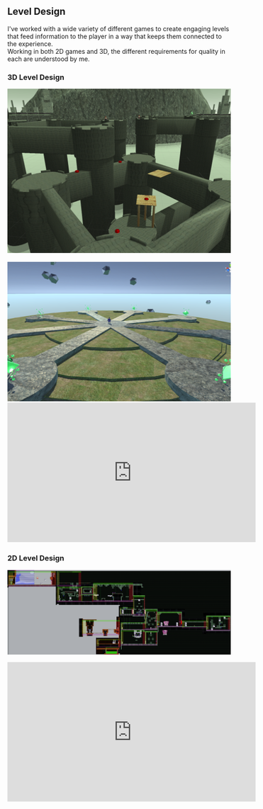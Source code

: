 ## Level Design
I've worked with a wide variety of different games to create engaging levels that feed information to the player in a way that keeps them connected to the experience.<br>
Working in both 2D games and 3D, the different requirements for quality in each are understood by me.<br>
### 3D Level Design
<img src="images/Castle01.PNG" alt="">
<img src="images/CastleUAjam01.PNG" alt="">
<img src="images/CastleUAjam02.PNG" alt="">
<img src="images/CastleUAjam03.PNG" alt="">
<img src="images/CastleUAjam06.PNG" alt="">
<img src="images/Wheel01.PNG" alt="">
<br>
<iframe width="560" height="315" src="https://www.youtube.com/embed/UztvuW_BeNQ" frameborder="0" allow="accelerometer; autoplay; encrypted-media; gyroscope; picture-in-picture" allowfullscreen></iframe>

### 2D Level Design
<img src="images/WillfulPigLevel.PNG" alt=""><br>
<iframe width="560" height="315" src="https://www.youtube.com/embed/NfX1IK3OsSQ" frameborder="0" allow="accelerometer; autoplay; encrypted-media; gyroscope; picture-in-picture" allowfullscreen></iframe>
